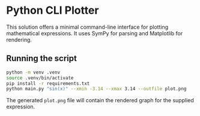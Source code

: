 # Python CLI Plotter

This solution offers a minimal command-line interface for plotting mathematical expressions. It uses SymPy for parsing and Matplotlib for rendering.

## Running the script

```bash
python -m venv .venv
source .venv/bin/activate
pip install -r requirements.txt
python main.py "sin(x)" --xmin -3.14 --xmax 3.14 --outfile plot.png
```

The generated `plot.png` file will contain the rendered graph for the supplied expression.
